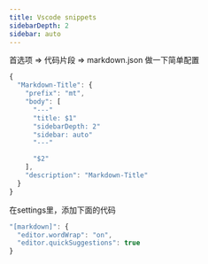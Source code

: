 ```yaml
---
title: Vscode snippets
sidebarDepth: 2
sidebar: auto
---
```


首选项 => 代码片段 => markdown.json 做一下简单配置

```js
{
  "Markdown-Title": {
    "prefix": "mt",
    "body": [
      "---"
      "title: $1"
      "sidebarDepth: 2"
      "sidebar: auto"
      "---"

      "$2"
    ],
    "description": "Markdown-Title"
  }
}
```

在settings里，添加下面的代码

```js
"[markdown]": {
  "editor.wordWrap": "on",
  "editor.quickSuggestions": true
}
```